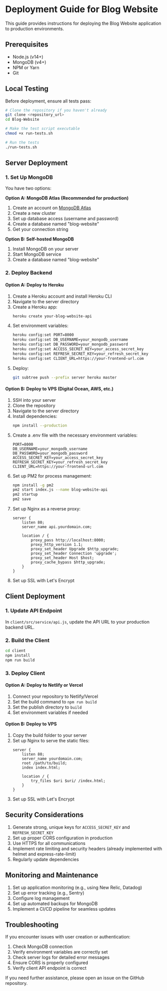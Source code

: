 # Deployment Guide for Blog Website

This guide provides instructions for deploying the Blog Website application to production environments.

## Prerequisites

- Node.js (v14+)
- MongoDB (v4+)
- NPM or Yarn
- Git

## Local Testing

Before deployment, ensure all tests pass:

```bash
# Clone the repository if you haven't already
git clone <repository_url>
cd Blog-Website

# Make the test script executable
chmod +x run-tests.sh

# Run the tests
./run-tests.sh
```

## Server Deployment

### 1. Set Up MongoDB

You have two options:

**Option A: MongoDB Atlas (Recommended for production)**
1. Create an account on [MongoDB Atlas](https://www.mongodb.com/cloud/atlas)
2. Create a new cluster
3. Set up database access (username and password)
4. Create a database named "blog-website"
5. Get your connection string

**Option B: Self-hosted MongoDB**
1. Install MongoDB on your server
2. Start MongoDB service
3. Create a database named "blog-website"

### 2. Deploy Backend

#### Option A: Deploy to Heroku
1. Create a Heroku account and install Heroku CLI
2. Navigate to the server directory
3. Create a Heroku app:
   ```bash
   heroku create your-blog-website-api
   ```
4. Set environment variables:
   ```bash
   heroku config:set PORT=8000
   heroku config:set DB_USERNAME=your_mongodb_username
   heroku config:set DB_PASSWORD=your_mongodb_password
   heroku config:set ACCESS_SECRET_KEY=your_access_secret_key
   heroku config:set REFRESH_SECRET_KEY=your_refresh_secret_key
   heroku config:set CLIENT_URL=https://your-frontend-url.com
   ```
5. Deploy:
   ```bash
   git subtree push --prefix server heroku master
   ```

#### Option B: Deploy to VPS (Digital Ocean, AWS, etc.)
1. SSH into your server
2. Clone the repository
3. Navigate to the server directory
4. Install dependencies:
   ```bash
   npm install --production
   ```
5. Create a .env file with the necessary environment variables:
   ```
   PORT=8000
   DB_USERNAME=your_mongodb_username
   DB_PASSWORD=your_mongodb_password
   ACCESS_SECRET_KEY=your_access_secret_key
   REFRESH_SECRET_KEY=your_refresh_secret_key
   CLIENT_URL=https://your-frontend-url.com
   ```
6. Set up PM2 for process management:
   ```bash
   npm install -g pm2
   pm2 start index.js --name blog-website-api
   pm2 startup
   pm2 save
   ```
7. Set up Nginx as a reverse proxy:
   ```nginx
   server {
       listen 80;
       server_name api.yourdomain.com;
       
       location / {
           proxy_pass http://localhost:8000;
           proxy_http_version 1.1;
           proxy_set_header Upgrade $http_upgrade;
           proxy_set_header Connection 'upgrade';
           proxy_set_header Host $host;
           proxy_cache_bypass $http_upgrade;
       }
   }
   ```
8. Set up SSL with Let's Encrypt

## Client Deployment

### 1. Update API Endpoint

In `client/src/service/api.js`, update the API URL to your production backend URL.

### 2. Build the Client

```bash
cd client
npm install
npm run build
```

### 3. Deploy Client

#### Option A: Deploy to Netlify or Vercel
1. Connect your repository to Netlify/Vercel
2. Set the build command to `npm run build`
3. Set the publish directory to `build`
4. Set environment variables if needed

#### Option B: Deploy to VPS
1. Copy the build folder to your server
2. Set up Nginx to serve the static files:
   ```nginx
   server {
       listen 80;
       server_name yourdomain.com;
       root /path/to/build;
       index index.html;
       
       location / {
           try_files $uri $uri/ /index.html;
       }
   }
   ```
3. Set up SSL with Let's Encrypt

## Security Considerations

1. Generate strong, unique keys for `ACCESS_SECRET_KEY` and `REFRESH_SECRET_KEY`
2. Set up proper CORS configuration in production
3. Use HTTPS for all communications
4. Implement rate limiting and security headers (already implemented with helmet and express-rate-limit)
5. Regularly update dependencies

## Monitoring and Maintenance

1. Set up application monitoring (e.g., using New Relic, Datadog)
2. Set up error tracking (e.g., Sentry)
3. Configure log management
4. Set up automated backups for MongoDB
5. Implement a CI/CD pipeline for seamless updates

## Troubleshooting

If you encounter issues with user creation or authentication:
1. Check MongoDB connection
2. Verify environment variables are correctly set
3. Check server logs for detailed error messages
4. Ensure CORS is properly configured
5. Verify client API endpoint is correct

If you need further assistance, please open an issue on the GitHub repository. 